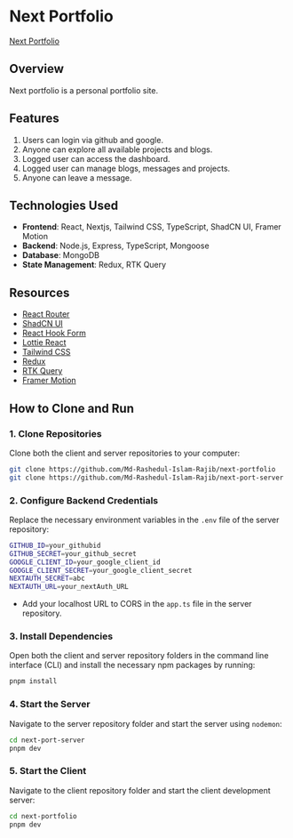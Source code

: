 
# Next Portfolio

[Next Portfolio](https://next-portfolio-ten-fawn.vercel.app)

## Overview

Next portfolio is a personal portfolio site.

## Features

1. Users can login via github and google.
2. Anyone can explore all available projects and blogs.
3. Logged user can access the dashboard.
4. Logged user can manage blogs, messages and projects.
5. Anyone can leave a message.

## Technologies Used

- **Frontend**: React, Nextjs, Tailwind CSS, TypeScript, ShadCN UI, Framer Motion
- **Backend**: Node.js, Express, TypeScript, Mongoose
- **Database**: MongoDB
- **State Management**: Redux, RTK Query

## Resources

- [React Router](https://reactrouter.com/en/main)
- [ShadCN UI](http://ui.shadcn.com)
- [React Hook Form](https://reacthookform.com/)
- [Lottie React](https://lottiereact.com/)
- [Tailwind CSS](https://tailwindcss.com/)
- [Redux](https://redux.dev)
- [RTK Query](https://redux-toolkit.js.org/rtk-query/overview)
- [Framer Motion](https://motion.dev)

## How to Clone and Run

### 1. Clone Repositories

Clone both the client and server repositories to your computer:

```bash
git clone https://github.com/Md-Rashedul-Islam-Rajib/next-portfolio
git clone https://github.com/Md-Rashedul-Islam-Rajib/next-port-server
```

### 2. Configure Backend Credentials

Replace the necessary environment variables in the `.env` file of the server repository:

```bash
GITHUB_ID=your_githubid
GITHUB_SECRET=your_github_secret
GOOGLE_CLIENT_ID=your_google_client_id
GOOGLE_CLIENT_SECRET=your_google_client_secret
NEXTAUTH_SECRET=abc
NEXTAUTH_URL=your_nextAuth_URL
```

- Add your localhost URL to CORS in the `app.ts` file in the server repository.

### 3. Install Dependencies

Open both the client and server repository folders in the command line interface (CLI) and install the necessary npm packages by running:

```bash
pnpm install
```

### 4. Start the Server

Navigate to the server repository folder and start the server using `nodemon`:

```bash
cd next-port-server
pnpm dev
```

### 5. Start the Client

Navigate to the client repository folder and start the client development server:

```bash
cd next-portfolio
pnpm dev
```


